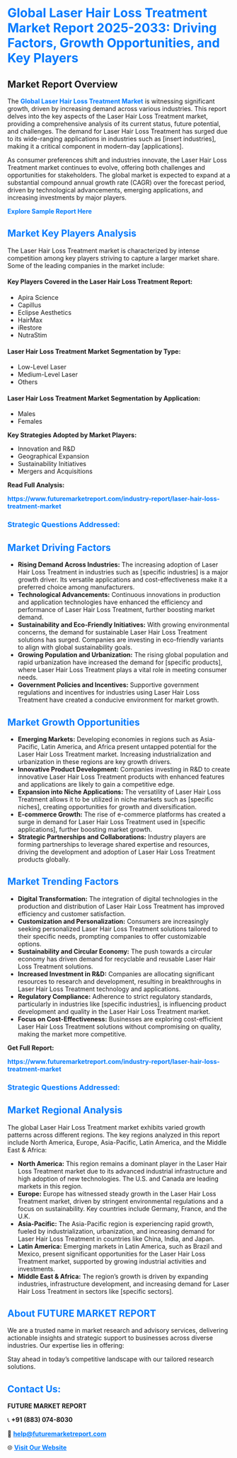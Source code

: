 <h1 style="color: #007BFF;">Global Laser Hair Loss Treatment Market Report 2025-2033: Driving Factors, Growth Opportunities, and Key Players</h1>

<section id="overview">
<h2>Market Report Overview</h2>
<p>The <a href="https://www.futuremarketreport.com/industry-report/laser-hair-loss-treatment-market" style="color: #007BFF; text-decoration: none;"><strong>Global Laser Hair Loss Treatment Market</strong></a> is witnessing significant growth, driven by increasing demand across various industries. This report delves into the key aspects of the Laser Hair Loss Treatment market, providing a comprehensive analysis of its current status, future potential, and challenges. The demand for Laser Hair Loss Treatment has surged due to its wide-ranging applications in industries such as [insert industries], making it a critical component in modern-day [applications].</p>
<p>As consumer preferences shift and industries innovate, the Laser Hair Loss Treatment market continues to evolve, offering both challenges and opportunities for stakeholders. The global market is expected to expand at a substantial compound annual growth rate (CAGR) over the forecast period, driven by technological advancements, emerging applications, and increasing investments by major players.</p>
</section>

<section id="overview">
<p><a href="https://www.futuremarketreport.com/request-sample/reportId=101544" style="color: #007BFF; text-decoration: none;"><strong>Explore Sample Report Here</strong></a></p>
</section>

<section id="key-players">
<h2 style="color: #007BFF;">Market Key Players Analysis</h2>
<p>The Laser Hair Loss Treatment market is characterized by intense competition among key players striving to capture a larger market share. Some of the leading companies in the market include:</p>
<h4>Key Players Covered in the Laser Hair Loss Treatment Report:</h4>
<ul><li>Apira Science</li><li>Capillus</li><li>Eclipse Aesthetics</li><li>HairMax</li><li>iRestore</li><li>NutraStim</li></ul>
<h4>Laser Hair Loss Treatment Market Segmentation by Type:</h4>
<ul><li>Low-Level Laser</li><li>Medium-Level Laser</li><li>Others</li></ul>

<h4>Laser Hair Loss Treatment Market Segmentation by Application:</h4>
<ul><li>Males</li><li>Females</li></ul>
<p><strong>Key Strategies Adopted by Market Players:</strong></p>
<ul>
<li>Innovation and R&D</li>
<li>Geographical Expansion</li>
<li>Sustainability Initiatives</li>
<li>Mergers and Acquisitions</li>
</ul>
</section>

<section>
<p><strong>Read Full Analysis: </strong></p><a href="https://www.futuremarketreport.com/industry-report/laser-hair-loss-treatment-market" style="color: #007BFF; text-decoration: none;"><strong>https://www.futuremarketreport.com/industry-report/laser-hair-loss-treatment-market</strong></a>
<h3 style="color: #007BFF;">Strategic Questions Addressed:</h3>
</section>

<section id="driving-factors">
<h2 style="color: #007BFF;">Market Driving Factors</h2>
<ul>
<li><strong>Rising Demand Across Industries:</strong> The increasing adoption of Laser Hair Loss Treatment in industries such as [specific industries] is a major growth driver. Its versatile applications and cost-effectiveness make it a preferred choice among manufacturers.</li>
<li><strong>Technological Advancements:</strong> Continuous innovations in production and application technologies have enhanced the efficiency and performance of Laser Hair Loss Treatment, further boosting market demand.</li>
<li><strong>Sustainability and Eco-Friendly Initiatives:</strong> With growing environmental concerns, the demand for sustainable Laser Hair Loss Treatment solutions has surged. Companies are investing in eco-friendly variants to align with global sustainability goals.</li>
<li><strong>Growing Population and Urbanization:</strong> The rising global population and rapid urbanization have increased the demand for [specific products], where Laser Hair Loss Treatment plays a vital role in meeting consumer needs.</li>
<li><strong>Government Policies and Incentives:</strong> Supportive government regulations and incentives for industries using Laser Hair Loss Treatment have created a conducive environment for market growth.</li>
</ul>
</section>

<section id="growth-opportunities">
<h2 style="color: #007BFF;">Market Growth Opportunities</h2>
<ul>
<li><strong>Emerging Markets:</strong> Developing economies in regions such as Asia-Pacific, Latin America, and Africa present untapped potential for the Laser Hair Loss Treatment market. Increasing industrialization and urbanization in these regions are key growth drivers.</li>
<li><strong>Innovative Product Development:</strong> Companies investing in R&D to create innovative Laser Hair Loss Treatment products with enhanced features and applications are likely to gain a competitive edge.</li>
<li><strong>Expansion into Niche Applications:</strong> The versatility of Laser Hair Loss Treatment allows it to be utilized in niche markets such as [specific niches], creating opportunities for growth and diversification.</li>
<li><strong>E-commerce Growth:</strong> The rise of e-commerce platforms has created a surge in demand for Laser Hair Loss Treatment used in [specific applications], further boosting market growth.</li>
<li><strong>Strategic Partnerships and Collaborations:</strong> Industry players are forming partnerships to leverage shared expertise and resources, driving the development and adoption of Laser Hair Loss Treatment products globally.</li>
</ul>
</section>

<section id="trending-factors">
<h2 style="color: #007BFF;">Market Trending Factors</h2>
<ul>
<li><strong>Digital Transformation:</strong> The integration of digital technologies in the production and distribution of Laser Hair Loss Treatment has improved efficiency and customer satisfaction.</li>
<li><strong>Customization and Personalization:</strong> Consumers are increasingly seeking personalized Laser Hair Loss Treatment solutions tailored to their specific needs, prompting companies to offer customizable options.</li>
<li><strong>Sustainability and Circular Economy:</strong> The push towards a circular economy has driven demand for recyclable and reusable Laser Hair Loss Treatment solutions.</li>
<li><strong>Increased Investment in R&D:</strong> Companies are allocating significant resources to research and development, resulting in breakthroughs in Laser Hair Loss Treatment technology and applications.</li>
<li><strong>Regulatory Compliance:</strong> Adherence to strict regulatory standards, particularly in industries like [specific industries], is influencing product development and quality in the Laser Hair Loss Treatment market.</li>
<li><strong>Focus on Cost-Effectiveness:</strong> Businesses are exploring cost-efficient Laser Hair Loss Treatment solutions without compromising on quality, making the market more competitive.</li>
</ul>
</section>

<section>
<p><strong>Get Full Report: </strong></p><a href="https://www.futuremarketreport.com/industry-report/laser-hair-loss-treatment-market" style="color: #007BFF; text-decoration: none;"><strong>https://www.futuremarketreport.com/industry-report/laser-hair-loss-treatment-market</strong></a>
<h3 style="color: #007BFF;">Strategic Questions Addressed:</h3>
</section>


<section id="regional-analysis">
<h2 style="color: #007BFF;">Market Regional Analysis</h2>
<p>The global Laser Hair Loss Treatment market exhibits varied growth patterns across different regions. The key regions analyzed in this report include North America, Europe, Asia-Pacific, Latin America, and the Middle East & Africa:</p>
<ul>
<li><strong>North America:</strong> This region remains a dominant player in the Laser Hair Loss Treatment market due to its advanced industrial infrastructure and high adoption of new technologies. The U.S. and Canada are leading markets in this region.</li>
<li><strong>Europe:</strong> Europe has witnessed steady growth in the Laser Hair Loss Treatment market, driven by stringent environmental regulations and a focus on sustainability. Key countries include Germany, France, and the U.K.</li>
<li><strong>Asia-Pacific:</strong> The Asia-Pacific region is experiencing rapid growth, fueled by industrialization, urbanization, and increasing demand for Laser Hair Loss Treatment in countries like China, India, and Japan.</li>
<li><strong>Latin America:</strong> Emerging markets in Latin America, such as Brazil and Mexico, present significant opportunities for the Laser Hair Loss Treatment market, supported by growing industrial activities and investments.</li>
<li><strong>Middle East & Africa:</strong> The region’s growth is driven by expanding industries, infrastructure development, and increasing demand for Laser Hair Loss Treatment in sectors like [specific sectors].</li>
</ul>
</section>

<footer>
<h2 style="color: #007BFF;">About FUTURE MARKET REPORT</h2>
<p>We are a trusted name in market research and advisory services, delivering actionable insights and strategic support to businesses across diverse industries. Our expertise lies in offering:</p>

<p>Stay ahead in today’s competitive landscape with our tailored research solutions.</p>

<h2 style="color: #007BFF;">Contact Us:</h2>
<p><strong>FUTURE MARKET REPORT</strong></p>
<p>📞 <strong>+91 (883) 074-8030</strong></p>
<p>📧 <strong><a href="mailto:help@futuremarketreport.com" style="color: #007BFF;">help@futuremarketreport.com</a></strong></p>
<p>🌐 <strong><a href="https://www.futuremarketreport.com/" style="color: #007BFF;">Visit Our Website</a></strong></p>
</footer>